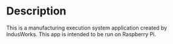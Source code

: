 # Description #
This is a manufacturing execution system application created by IndusWorks. This app is intended to be run on Raspberry Pi. 
